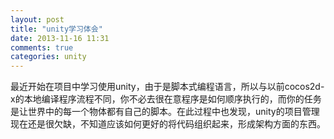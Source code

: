 ```yaml
---
layout: post
title: "unity学习体会"
date: 2013-11-16 11:31
comments: true
categories: unity
---
```


  最近开始在项目中学习使用unity，由于是脚本式编程语言，所以与以前cocos2d-x的本地编译程序流程不同，你不必去很在意程序是如何顺序执行的，而你的任务是让世界中的每一个物体都有自己的脚本。在此过程中也发现，unity的项目管理现在还是很欠缺，不知道应该如何更好的将代码组织起来，形成架构方面的东西。